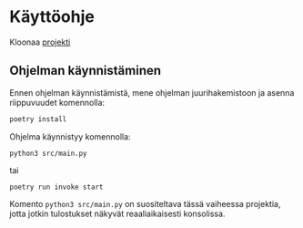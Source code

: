 # Käyttöohje
<!-- * Miten ohjelma suoritetaan, miten eri toiminnallisuuksia käytetään
* Minkä muotoisia syötteitä ohjelma hyväksyy
* Missä hakemistossa on jar ja ajamiseen tarvittavat testitiedostot.
 -->

Kloonaa [projekti](https://github.com/yuzamonkey/NumeroidenTunnistus)

## Ohjelman käynnistäminen
Ennen ohjelman käynnistämistä, mene ohjelman juurihakemistoon ja asenna riippuvuudet komennolla:

```bash
poetry install
```

Ohjelma käynnistyy komennolla:
```
python3 src/main.py
```
tai
```
poetry run invoke start
```
Komento `python3 src/main.py` on suositeltava tässä vaiheessa projektia, jotta jotkin tulostukset näkyvät reaaliaikaisesti konsolissa.